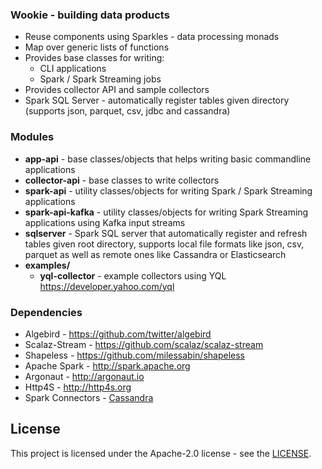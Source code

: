 ### Wookie - building data products

* Reuse components using Sparkles - data processing monads
* Map over generic lists of functions
* Provides base classes for writing:
  - CLI applications
  - Spark / Spark Streaming jobs
* Provides collector API and sample collectors
* Spark SQL Server - automatically register tables given directory (supports json, parquet, csv, jdbc and cassandra)

### Modules ##

* <b>app-api</b> - base classes/objects that helps writing basic commandline applications
* <b>collector-api</b> - base classes to write collectors
* <b>spark-api</b> - utility classes/objects for writing Spark / Spark Streaming applications
* <b>spark-api-kafka</b> - utility classes/objects for writing Spark Streaming applications using Kafka input streams
* <b>sqlserver</b> - Spark SQL server that automatically register and refresh tables given root directory, supports local file formats like json, csv, parquet as well as remote ones like Cassandra or Elasticsearch
* <b>examples/</b>
  - <b>yql-collector</b> - example collectors using YQL https://developer.yahoo.com/yql

### Dependencies

* Algebird - https://github.com/twitter/algebird
* Scalaz-Stream - https://github.com/scalaz/scalaz-stream
* Shapeless - https://github.com/milessabin/shapeless
* Apache Spark - http://spark.apache.org
* Argonaut - http://argonaut.io
* Http4S - http://http4s.org
* Spark Connectors - [Cassandra](https://github.com/datastax/spark-cassandra-connector)


## License

This project is licensed under the Apache-2.0 license - see the [LICENSE](https://github.com/nokia/wookie/blob/master/LICENSE).